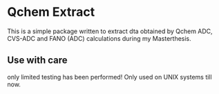 # Qchem Extract

This is a simple package written to extract dta obtained by Qchem ADC, CVS-ADC and FANO (ADC) calculations during my Masterthesis. 

## Use with care 

only limited testing has been performed! Only used on UNIX systems till now.
